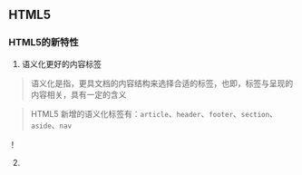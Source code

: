 ## HTML5

### HTML5的新特性

1. 语义化更好的内容标签

> 语义化是指，更具文档的内容结构来选择合适的标签，也即，标签与呈现的内容相关，具有一定的含义

> HTML5 新增的语义化标签有：`article`、`header`、`footer`、`section`、`aside`、`nav`

！[](https://github.com/buptwangsong/FE-Knowledge-collection/img/20161015094026098.jpg)

2. 

